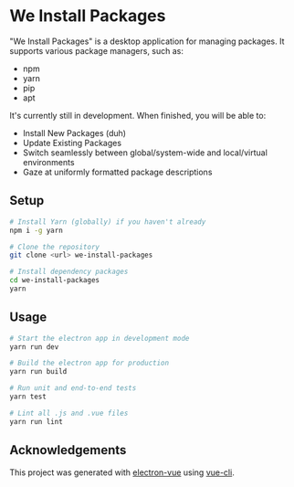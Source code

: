 # We Install Packages

"We Install Packages" is a desktop application for managing packages. It supports various package managers, such as:
- npm
- yarn
- pip
- apt

It's currently still in development. When finished, you will be able to:
- Install New Packages (duh)
- Update Existing Packages
- Switch seamlessly between global/system-wide and local/virtual environments
- Gaze at uniformly formatted package descriptions

## Setup

```bash
# Install Yarn (globally) if you haven't already
npm i -g yarn

# Clone the repository
git clone <url> we-install-packages

# Install dependency packages
cd we-install-packages
yarn
```

## Usage

```bash
# Start the electron app in development mode
yarn run dev

# Build the electron app for production
yarn run build

# Run unit and end-to-end tests
yarn test

# Lint all .js and .vue files
yarn run lint
```

## Acknowledgements

This project was generated with [electron-vue](https://github.com/SimulatedGREG/electron-vue) using [vue-cli](https://github.com/vuejs/vue-cli).
